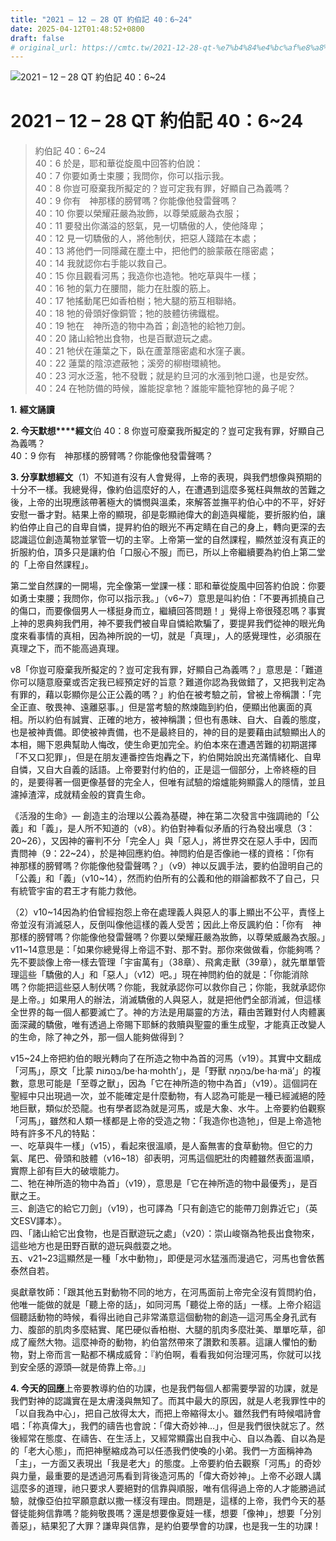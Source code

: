```yaml
---
title: "2021 – 12 – 28 QT 約伯記 40：6~24"
date: 2025-04-12T01:48:52+0800
draft: false
# original_url: https://cmtc.tw/2021-12-28-qt-%e7%b4%84%e4%bc%af%e8%a8%98-40%ef%bc%9a624
---
```


![2021 – 12 – 28 QT 約伯記 40：6\~24](/images/qt.jpg   "2021 – 12 – 28 QT 約伯記 40：6\~24")

# 2021 – 12 – 28 QT 約伯記 40：6\~24

> 約伯記 40：6\~24  
> 40：6 於是，耶和華從旋風中回答約伯說：  
> 40：7 你要如勇士束腰；我問你，你可以指示我。  
> 40：8 你豈可廢棄我所擬定的？豈可定我有罪，好顯自己為義嗎？  
> 40：9 你有　神那樣的膀臂嗎？你能像他發雷聲嗎？  
> 40：10 你要以榮耀莊嚴為妝飾，以尊榮威嚴為衣服；  
> 40：11 要發出你滿溢的怒氣，見一切驕傲的人，使他降卑；  
> 40：12 見一切驕傲的人，將他制伏，把惡人踐踏在本處；  
> 40：13 將他們一同隱藏在塵土中，把他們的臉蒙蔽在隱密處；  
> 40：14 我就認你右手能以救自己。  
> 40：15 你且觀看河馬；我造你也造牠。牠吃草與牛一樣；  
> 40：16 牠的氣力在腰間，能力在肚腹的筋上。  
> 40：17 牠搖動尾巴如香柏樹；牠大腿的筋互相聯絡。  
> 40：18 牠的骨頭好像銅管；牠的肢體彷彿鐵棍。  
> 40：19 牠在　神所造的物中為首；創造牠的給牠刀劍。  
> 40：20 諸山給牠出食物，也是百獸遊玩之處。  
> 40：21 牠伏在蓮葉之下，臥在蘆葦隱密處和水窪子裏。  
> 40：22 蓮葉的陰涼遮蔽牠；溪旁的柳樹環繞牠。  
> 40：23 河水泛濫，牠不發戰；就是約旦河的水漲到牠口邊，也是安然。  
> 40：24 在牠防備的時候，誰能捉拿牠？誰能牢籠牠穿牠的鼻子呢？

**1.** **經文誦讀**

**2. 今天默想****經文**伯 40：8 你豈可廢棄我所擬定的？豈可定我有罪，好顯自己為義嗎？  
40：9 你有　神那樣的膀臂嗎？你能像他發雷聲嗎？

**3. 分享默想經文**（1）不知道有沒有人會覺得，上帝的表現，與我們想像與預期的十分不一樣。我總覺得，像約伯這麼好的人，在遭遇到這麼多冤枉與無故的苦難之後，上帝的出現應該帶著極大的憐憫與溫柔，來解答並撫平約伯心中的不平，好好安慰一番才對。結果上帝的顯現，卻是彰顯祂偉大的創造與權能，要折服約伯，讓約伯停止自己的自卑自憐，提昇約伯的眼光不再定睛在自己的身上，轉向更深的去認識這位創造萬物並掌管一切的主宰。上帝第一堂的自然課程，顯然並沒有真正的折服約伯，頂多只是讓約伯「口服心不服」而已，所以上帝繼續要為約伯上第二堂的「上帝自然課程」。

第二堂自然課的一開場，完全像第一堂課一樣：耶和華從旋風中回答約伯說：你要如勇士束腰；我問你，你可以指示我。」（v6\~7）意思是叫約伯：「不要再抓撓自己的傷口，而要像個男人一樣挺身而立，繼續回答問題！」覺得上帝很殘忍嗎？事實上神的恩典夠我們用，神不要我們被自卑自憐給欺騙了，要提昇我們從神的眼光角度來看事情的真相，因為神所說的一切，就是「真理」，人的感覺理性，必須服在真理之下，而不能高過真理。

v8「你豈可廢棄我所擬定的？豈可定我有罪，好顯自己為義嗎？」意思是：「難道你可以隨意廢棄或否定我已經預定好的旨意？難道你認為我做錯了，又把我判定為有罪的，藉以彰顯你是公正公義的嗎？」約伯在被考驗之前，曾被上帝稱讚：「完全正直、敬畏神、遠離惡事。」但是當考驗的熬煉臨到約伯，便顯出他裏面的真相。所以約伯有誠實、正確的地方，被神稱讚；但也有愚昧、自大、自義的態度，也是被神責備。即使被神責備，也不是最終目的，神的目的是要藉由試驗顯出人的本相，賜下恩典幫助人悔改，使生命更加完全。約伯本來在遭遇苦難的初期選擇「不又口犯罪」，但是在朋友連番控告炮轟之下，約伯開始說出充滿情緒化、自卑自憐，又自大自義的話語。上帝要對付約伯的，正是這一個部分，上帝終極的目的，是要得著一個更像基督的完全人，但唯有試驗的熔爐能夠顯露人的隱情，並且濾掉渣滓，成就精金般的寶貴生命。

《活潑的生命》— 創造主的治理以公義為基礎，神在第二次發言中強調祂的「公義」和「義」，是人所不知道的（v8）。約伯對神看似矛盾的行為發出嘆息（3：20\~26），又因神的審判不分「完全人」與「惡人」，將世界交在惡人手中，因而責問神（9：22\~24），於是神回應約伯。神問約伯是否像祂一樣的資格：「你有　神那樣的膀臂嗎？你能像他發雷聲嗎？」（v9）神以反諷手法，要約伯證明自己的「公義」和「義」（v10\~14），然而約伯所有的公義和他的辯論都救不了自己，只有統管宇宙的君王才有能力救他。

（2）v10\~14因為約伯曾經抱怨上帝在處理義人與惡人的事上顯出不公平，責怪上帝並沒有消滅惡人，反倒叫像他這樣的義人受苦；因此上帝反諷約伯：「你有　神那樣的膀臂嗎？你能像他發雷聲嗎？你要以榮耀莊嚴為妝飾，以尊榮威嚴為衣服。」v11\~14意思是：「如果你總覺得上帝這不對、那不對。那你來做做看，你能夠嗎？先不要談像上帝一樣去管理「宇宙萬有」（38章）、飛禽走獸（39章），就先單單管理這些「驕傲的人」和「惡人」（v12）吧。」現在神問約伯的就是：「你能消除嗎？你能把這些惡人制伏嗎？你能，我就承認你可以救你自己；你能，我就承認你是上帝。」如果用人的辦法，消滅驕傲的人與惡人，就是把他們全部消滅，但這樣全世界的每一個人都要滅亡了。神的方法是用屬靈的方法，藉由苦難對付人肉體裏面深藏的驕傲，唯有透過上帝賜下耶穌的救贖與聖靈的重生成聖，才能真正改變人的生命，除了神之外，那一個人能夠做得到？

v15\~24上帝把約伯的眼光轉向了在所造之物中為首的河馬（v19）。其實中文翻成「河馬」，原文「比蒙 בַּהֲמוֹת/be·ha·mohth’」，是「野獸 בְּהֵמָה/be·ha·mä’」的複數，意思可能是「至尊之獸」，因為「它在神所造的物中為首」（v19）。這個詞在聖經中只出現過一次，並不能確定是什麼動物，有人認為可能是一種已經滅絕的陸地巨獸，類似於恐龍。也有學者認為就是河馬，或是大象、水牛。上帝要約伯觀察「河馬」，雖然和人類一樣都是上帝的受造之物：「我造你也造牠」，但是上帝造牠時有許多不凡的特點：  
一、吃草與牛一樣」（v15），看起來很溫順，是人畜無害的食草動物。但它的力氣、尾巴、骨頭和肢體（v16\~18）卻表明，河馬這個肥壯的肉體雖然表面溫順，實際上卻有巨大的破壞能力。  
二、牠在神所造的物中為首」（v19），意思是「它在神所造的物中最優秀」，是百獸之王。  
三、創造它的給它刀劍」（v19），也可譯為「只有創造它的能帶刀劍靠近它」（英文ESV譯本）。  
四、「諸山給它出食物，也是百獸遊玩之處」（v20）：崇山峻嶺為牠長出食物來，這些地方也是田野百獸的遊玩與戲耍之地。  
五、v21\~23這顯然是一種「水中動物」，即便是河水猛漲而漫過它，河馬也會依舊泰然自若。

吳獻章牧師：「跟其他五對動物不同的地方，在河馬面前上帝完全沒有質問約伯，他唯一能做的就是「聽上帝的話」，如同河馬「聽從上帝的話」一樣。上帝介紹這個聽話動物的時候，看得出祂自己非常滿意這個動物的創造—這河馬全身孔武有力、腹部的肌肉多麼結實、尾巴硬似香柏樹、大腿的肌肉多麼壯美、單單吃草，卻成了龐然大物。這麼神奇的動物，約伯當然帶來了讚歎和羡慕。這讓人懼怕的動物，對上帝而言一點都不構成威脅：『約伯啊，看看我如何治理河馬，你就可以找到安全感的源頭—就是倚靠上帝。』」

**4. 今天的回應**上帝要教導約伯的功課，也是我們每個人都需要學習的功課，就是我們對神的認識實在是太膚淺與無知了。而其中最大的原因，就是人老我罪性中的「以自我為中心」，把自己放得太大，而把上帝縮得太小。雖然我們有時候唱詩會唱：「祢真偉大」，我們的禱告也會說：「偉大奇妙神…」，但是我們很快就忘了。然後經常在態度、在禱告、在生活上，又經常顯露出自我中心、自以為義、自以為是的「老大心態」，而把神壓縮成為可以任憑我們使喚的小弟。我們一方面稱神為「主」，一方面又表現出「我是老大」的態度。上帝要約伯去觀察「河馬」的奇妙與力量，最重要的是透過河馬看到背後造河馬的「偉大奇妙神」。上帝不必跟人講這麼多的道理，祂只要求人要絕對的信靠與順服，唯有信得過上帝的人才能勝過試驗，就像亞伯拉罕願意獻以撒一樣沒有理由。問題是，這樣的上帝，我們今天的基督徒能夠信靠嗎？能夠敬畏嗎？還是想要像夏娃一樣，想要「像神」，想要「分別善惡」，結果犯了大罪？謙卑與信靠，是約伯要學會的功課，也是我一生的功課！